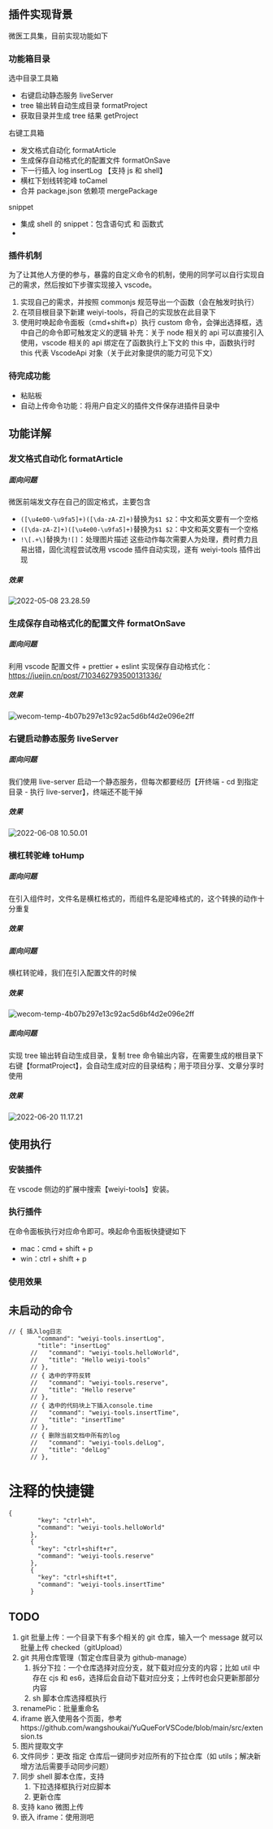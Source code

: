 ## 插件实现背景

微医工具集，目前实现功能如下

### 功能箱目录

选中目录工具箱

- 右键启动静态服务 liveServer
- tree 输出转自动生成目录 formatProject
- 获取目录并生成 tree 结果 getProject

右键工具箱

- 发文格式自动化 formatArticle
- 生成保存自动格式化的配置文件 formatOnSave
- 下一行插入 log insertLog 【支持 js 和 shell】
- 横杠下划线转驼峰 toCamel
- 合并 package.json 依赖项 mergePackage

snippet

- 集成 shell 的 snippet：包含语句式 和 函数式
-

### 插件机制

为了让其他人方便的参与，暴露的自定义命令的机制，使用的同学可以自行实现自己的需求，然后按如下步骤实现接入 vscode。

1. 实现自己的需求，并按照 commonjs 规范导出一个函数（会在触发时执行）
2. 在项目根目录下新建 weiyi-tools，将自己的实现放在此目录下
3. 使用时唤起命令面板（cmd+shift+p）执行 custom 命令，会弹出选择框，选中自己的命令即可触发定义的逻辑
   补充：关于 node 相关的 api 可以直接引入使用，vscode 相关的 api 绑定在了函数执行上下文的 this 中，函数执行时 this 代表 VscodeApi 对象（关于此对象提供的能力可见下文）

### 待完成功能

- 粘贴板
- 自动上传命令功能：将用户自定义的插件文件保存进插件目录中

## 功能详解

### 发文格式自动化 formatArticle

##### 面向问题

微医前端发文存在自己的固定格式，主要包含

- `([\u4e00-\u9fa5]+)([\da-zA-Z]+)`替换为`$1 $2`：中文和英文要有一个空格
- `([\da-zA-Z]+)([\u4e00-\u9fa5]+)`替换为`$1 $2`：中文和英文要有一个空格
- `!\[.+\]`替换为`![]`：处理图片描述
  这些动作每次需要人为处理，费时费力且易出错，固化流程尝试改用 vscode 插件自动实现，遂有 weiyi-tools 插件出现

##### 效果

![2022-05-08 23.28.59](https://tva1.sinaimg.cn/large/e6c9d24ely1h21uyzwezeg21940u078r.gif)

### 生成保存自动格式化的配置文件 formatOnSave

##### 面向问题

利用 vscode 配置文件 + prettier + eslint 实现保存自动格式化：https://juejin.cn/post/7103462793500131336/

##### 效果

![wecom-temp-4b07b297e13c92ac5d6bf4d2e096e2ff](https://tva1.sinaimg.cn/large/e6c9d24ely1h30n3norlcj20se09p3yy.jpg)

### 右键启动静态服务 liveServer

##### 面向问题

我们使用 live-server 启动一个静态服务，但每次都要经历【开终端 - cd 到指定目录 - 执行 live-server】，终端还不能干掉

##### 效果

![2022-06-08 10.50.01](https://tva1.sinaimg.cn/large/e6c9d24ely1h30n9fbu3zg21et0lftlj.gif)

### 横杠转驼峰 toHump

##### 面向问题

在引入组件时，文件名是横杠格式的，而组件名是驼峰格式的，这个转换的动作十分重复

##### 效果

##### 面向问题

横杠转驼峰，我们在引入配置文件的时候

##### 效果

![wecom-temp-4b07b297e13c92ac5d6bf4d2e096e2ff](https://tva1.sinaimg.cn/large/e6c9d24ely1h30n3norlcj20se09p3yy.jpg)

##### 面向问题

实现 tree 输出转自动生成目录，复制 tree 命令输出内容，在需要生成的根目录下右键【formatProject】，会自动生成对应的目录结构；用于项目分享、文章分享时使用

##### 效果

![2022-06-20 11.17.21](https://tva1.sinaimg.cn/large/e6c9d24ely1h3ejhn9cfmg21bg0ligqi.gif)

## 使用执行

### 安装插件

在 vscode 侧边的扩展中搜索【weiyi-tools】安装。

### 执行插件

在命令面板执行对应命令即可。唤起命令面板快捷键如下

- mac：cmd + shift + p
- win：ctrl + shift + p

### 使用效果

## 未启动的命令

```
// { 插入log日志
        "command": "weiyi-tools.insertLog",
        "title": "insertLog"
      //   "command": "weiyi-tools.helloWorld",
      //   "title": "Hello weiyi-tools"
      // },
      // { 选中的字符反转
      //   "command": "weiyi-tools.reserve",
      //   "title": "Hello reserve"
      // },
      // { 选中的代码块上下插入console.time
      //   "command": "weiyi-tools.insertTime",
      //   "title": "insertTime"
      // },
      // { 删除当前文档中所有的log
      //   "command": "weiyi-tools.delLog",
      //   "title": "delLog"
      // },
```

# 注释的快捷键

```
{
        "key": "ctrl+h",
        "command": "weiyi-tools.helloWorld"
      },
      {
        "key": "ctrl+shift+r",
        "command": "weiyi-tools.reserve"
      },
      {
        "key": "ctrl+shift+t",
        "command": "weiyi-tools.insertTime"
      }
```

## TODO

1. git 批量上传：一个目录下有多个相关的 git 仓库，输入一个 message 就可以批量上传 checked（gitUpload）
2. git 共用仓库管理（暂定仓库目录为 github-manage）
   1. 拆分下拉：一个仓库选择对应分支，就下载对应分支的内容；比如 util 中存在 cjs 和 es6，选择后会自动下载对应分支；上传时也会只更新那部分内容
   2. sh 脚本仓库选择框执行
3. renamePic：批量重命名
4. iframe 嵌入使用各个页面，参考https://github.com/wangshoukai/YuQueForVSCode/blob/main/src/extension.ts
5. 图片提取文字
6. 文件同步：更改 指定 仓库后一键同步对应所有的下拉仓库（如 utils；解决新增方法后需要手动同步问题）
7. 同步 shell 脚本仓库，支持
   1. 下拉选择框执行对应脚本
   2. 更新仓库
8. 支持 kano 微图上传
9. 嵌入 iframe：使用测吧
